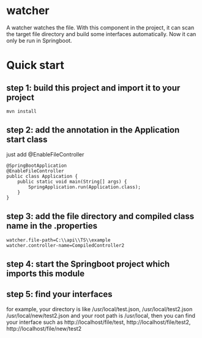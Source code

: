 # watcher
A watcher watches the file. With this component in the project, it can scan the target file directory and build some interfaces
automatically. Now it can only be run in Springboot.

# Quick start
## step 1: build this project and import it to your project
```
mvn install
```


## step 2: add the annotation in the Application start class
just add @EnableFileController 
```
@SpringBootApplication
@EnableFileController
public class Application {
    public static void main(String[] args) {
        SpringApplication.run(Application.class);
    }
}
```

## step 3: add the file directory and compiled class name in the .properties

```
watcher.file-path=C:\\api\\TS\\example
watcher.controller-name=CompiledController2
```

## step 4: start the Springboot project which imports this module

## step 5: find your interfaces
for example, your directory is like 
/usr/local/test.json, 
/usr/local/test2.json
/usr/local/new/test2.json
and your root path is /usr/local,
then you can find your interface such as http://localhost/file/test, http://localhost/file/test2, http://localhost/file/new/test2
